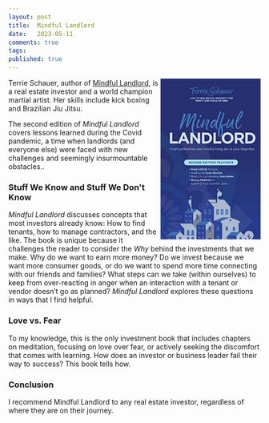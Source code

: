 ```yaml
---
layout: post
title:  Mindful Landlord
date:   2023-05-11
comments: true
tags: 
published: true
---
```


<img src="/images/mindful_landlord.jpg" align="right" width="200" padding="10" alt="Mindful Landlord by Terrie Schauer" title="Mindful Landlord by Terrie Schauer" />

Terrie Schauer, author of [Mindful Landlord](https://www.amazon.com/Mindful-Landlord-Rental-Property-Profit-ebook/dp/B09R2FQ4WY/ref=sr_1_1?crid=3DCCA817SO4IE&keywords=mindful+landlord&qid=1683743295&sprefix=mindful+landlord%2Caps%2C118&sr=8-1), is a real estate investor and a world champion martial artist. Her skills include kick boxing and Brazilian Jiu Jitsu. 

The second edition of _Mindful Landlord_ covers lessons learned during the Covid pandemic, a time when landlords (and everyone else) were faced with new challenges and seemingly insurmountable obstacles..

<!--more-->

### Stuff We Know and Stuff We Don't Know

_Mindful Landlord_ discusses concepts that most investors already know: How to find tenants, how to manage contractors, and the like. The book is unique because it challenges the reader to consider the _Why_ behind the investments that we make. Why do we want to earn more money? Do we invest because we want more consumer goods, or do we want to spend more time connecting with our friends and families? What steps can we take (within ourselves) to keep from over-reacting in anger when an interaction with a tenant or vendor doesn’t go as planned? _Mindful Landlord_ explores these questions in ways that I find helpful.

### Love vs. Fear

To my knowledge, this is the only investment book that includes chapters on meditation, focusing on love over fear, or actively seeking the discomfort that comes with learning. How does an investor or business leader fail their way to success? This book tells how.

### Conclusion

I recommend Mindful Landlord to any real estate investor, regardless of where they are on their journey.
